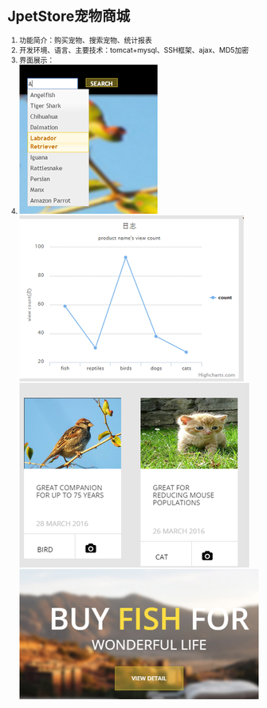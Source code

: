 # JpetStore宠物商城
1. 功能简介：购买宠物、搜索宠物、统计报表
2. 开发环境、语言、主要技术：tomcat+mysql、SSH框架、ajax、MD5加密
3. 界面展示：
4. ![](/images/J1.png)![](/images/J2.png)![](/images/J3.png)![](/images/J4.png)
